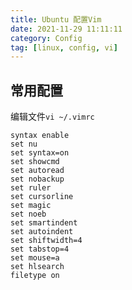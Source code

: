 ```yaml
---
title: Ubuntu 配置Vim 
date: 2021-11-29 11:11:11
category: Config
tag: [linux, config, vi]
---
```




## 常用配置

编辑文件`vi ~/.vimrc`

```shell
syntax enable
set nu
set syntax=on
set showcmd
set autoread
set nobackup
set ruler
set cursorline
set magic
set noeb
set smartindent
set autoindent
set shiftwidth=4
set tabstop=4
set mouse=a
set hlsearch
filetype on
```

